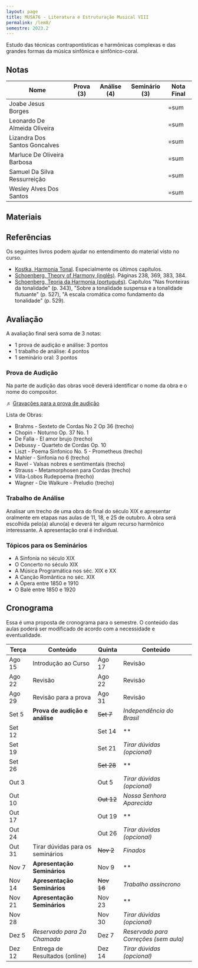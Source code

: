 ```yaml
---
layout: page
title: MUSA76 - Literatura e Estruturação Musical VIII
permalink: /lem8/
semestre: 2023.2
---
```


Estudo das técnicas contrapontísticas e harmônicas complexas e das grandes
formas da música sinfônica e sinfônico-coral.


## Notas

| Nome                          | Prova (3) | Análise (4) | Seminário (3) | Nota Final |
|-------------------------------|-----------|-------------|---------------|------------|
| Joabe Jesus Borges            |           |             |               | =sum       |
| Leonardo De Almeida Oliveira  |           |             |               | =sum       |
| Lizandra Dos Santos Goncalves |           |             |               | =sum       |
| Marluce De Oliveira Barbosa   |           |             |               | =sum       |
| Samuel Da Silva Ressurreição  |           |             |               | =sum       |
| Wesley Alves Dos Santos       |           |             |               | =sum       |


## Materiais



## Referências

Os seguintes livros podem ajudar no entendimento do material visto no curso.

- [Kostka, Harmonia Tonal][7]. Especialmente os últimos capítulos.
- [Schoenberg, Theory of Harmony (inglês)][8]. Páginas 238, 369, 383, 384.
- [Schoenberg, Teoria da Harmonia (português)][9]. Capítulos "Nas fronteiras da
  tonalidade" (p. 343), "Sobre a tonalidade suspensa e a tonalidade flutuante"
  (p. 527), "A escala cromática como fundamento da tonalidade" (p. 529).


[7]: https://www.dropbox.com/s/upnuczqhv0zeqa9/Kostka%20Tonal%20Harmony%20Traduzido.pdf?dl=0
[8]: https://www.dropbox.com/s/tka12cssiqfaglm/Schoenberg%20Arnold%20Theory%20of%20Harmony.pdf?dl=0
[9]: https://www.dropbox.com/s/1u9drv7yqpmr5kw/Schoenberg%20Harmonia.pdf?dl=0


## Avaliação

A avaliação final será soma de 3 notas:

  * 1 prova de audição e análise: 3 pontos
  * 1 trabalho de análise: 4 pontos
  * 1 seminário oral: 3 pontos

### Prova de Audição

Na parte de audição das obras você deverá identificar o nome da obra e o nome do
compositor.

♬ [Gravações para a prova de audição][1]

[1]: https://www.dropbox.com/s/a4mtn8ibhmzeuf1/Musicas%20Audicao.zip?dl=1

Lista de Obras:

- Brahms - Sexteto de Cordas No 2 Op 36 (trecho)
- Chopin - Noturno Op. 37 No. 1
- De Falla - El amor brujo (trecho)
- Debussy - Quarteto de Cordas Op. 10
- Liszt - Poema Sinfonico No. 5 - Prometheus (trecho)
- Mahler - Sinfonia no 6 (trecho)
- Ravel - Valsas nobres e sentimentais (trecho)
- Strauss - Metamorphosen para Cordas (trecho)
- Villa-Lobos Rudepoema (trecho)
- Wagner - Die Walkure - Preludio (trecho)


### Trabalho de Análise

Analisar um trecho de uma obra do final do século XIX e apresentar oralmente em
etapas nas aulas de 11, 18, e 25 de outubro. A obra será escolhida pelo(a)
aluno(a) e deverá ter algum recurso harmônico interessante. A apresentação oral
é individual.


### Tópicos para os Seminários

- A Sinfonia no século XIX
- O Concerto no século XIX
- A Música Programática nos séc. XIX e XX
- A Canção Romântica no séc. XIX
- A Ópera entre 1850 e 1910
- O Balé entre 1850 e 1920


## Cronograma

Essa é uma proposta de cronograma para o semestre. O conteúdo das aulas poderá
ser modificado de acordo com a necessidade e eventualidade.

| Terça  | Conteúdo                         | Quinta     | Conteúdo                              |
|--------|----------------------------------|------------|---------------------------------------|
| Ago 15 | Introdução ao Curso              | Ago 17     | Revisão                               |
| Ago 22 | Revisão                          | Ago 22     | Revisão                               |
| Ago 29 | Revisão para a prova             | Ago 31     | Revisão                               |
| Set 5  | **Prova de audição e análise**   | ~~Set 7~~  | _Independência do Brasil_             |
| Set 12 |                                  | Set 14     | \*\*                                  |
| Set 19 |                                  | Set 21     | _Tirar dúvidas (opcional)_            |
| Set 26 |                                  | ~~Set 28~~ | \*\*                                  |
| Out 3  |                                  | Out 5      | _Tirar dúvidas (opcional)_            |
| Out 10 |                                  | ~~Out 12~~ | _Nossa Senhora Aparecida_             |
| Out 17 |                                  | Out 19     | \*\*                                  |
| Out 24 |                                  | Out 26     | _Tirar dúvidas (opcional)_            |
| Out 31 | Tirar dúvidas para os seminários | ~~Nov 2~~  | _Finados_                             |
| Nov 7  | **Apresentação Seminários**      | Nov 9      | \*\*                                  |
| Nov 14 | **Apresentação Seminários**      | ~~Nov 16~~ | _Trabalho assíncrono_                 |
| Nov 21 | **Apresentação Seminários**      | Nov 23     | \*\*                                  |
| Nov 28 |                                  | Nov 30     | _Tirar dúvidas (opcional)_            |
| Dez 5  | _Reservado para 2a Chamada_      | Dez 7      | _Reservado para Correções (sem aula)_ |
| Dez 12 | Entrega de Resultados (online)   | Dez 14     | _Tirar dúvidas (opcional)_            |
